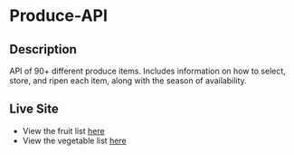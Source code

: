 # Produce-API
## Description 
API of 90+ different produce items. Includes information on how to select, store, and ripen each item, along with the season of availability.
## Live Site
- View the fruit list [here](https://just-ripe.herokuapp.com/fruit)
- View the vegetable list [here](https://just-ripe.herokuapp.com/vegetable)
